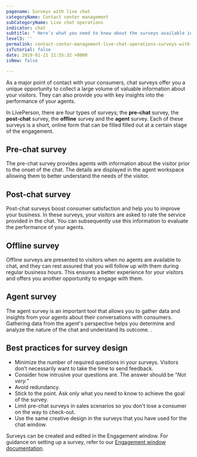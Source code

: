 ```yaml
---
pagename: Surveys with live chat
categoryName: Contact center management
subCategoryName: Live chat operations
indicator: chat
subtitle: " Here’s what you need to know about the surveys available in LivePerson"
level3: ''
permalink: contact-center-management-live-chat-operations-surveys-with-live-chat.html
isTutorial: false
date: 2019-01-21 11:55:32 +0000
isNew: false

---
```

As a major point of contact with your consumers, chat surveys offer you a unique opportunity to collect a large volume of valuable information about your visitors. They can also provide you with key insights into the performance of your agents.

In LivePerson, there are four types of surveys; the **pre-chat** survey, the **post-chat** survey, the **offline** survey and the **agent** survey. Each of these surveys is a short, online form that can be filled filled out at a certain stage of the engagement.

## Pre-chat survey

The pre-chat survey provides agents with information about the visitor prior to the onset of the chat. The details are displayed in the agent workspace allowing them to better understand the needs of the visitor.

## Post-chat survey

Post-chat surveys boost consumer satisfaction and help you to improve your business. In these surveys, your visitors are asked to rate the service provided in the chat. You can subsequently use this information to evaluate the performance of your agents.

## Offline survey

Offline surveys are presented to visitors when no agents are available to chat, and they can rest assured that you will follow up with them during regular business hours. This ensures a better experience for your visitors and offers you another opportunity to engage with them.

## Agent survey

The agent survey is an important tool that allows you to gather data and insights from your agents about their conversations with consumers. Gathering data from the agent's perspective helps you determine and analyze the nature of the chat and understand its outcome. .

## Best practices for survey design

* Minimize the number of required questions in your surveys. Visitors don’t necessarily want to take the time to send feedback.
* Consider how intrusive your questions are. The answer should be “_Not very._”
* Avoid redundancy.
* Stick to the point. Ask only what you need to know to achieve the goal of the survey.
* Limit pre-chat surveys in sales scenarios so you don’t lose a consumer on the way to check-out.
* Use the same creative design in the surveys that you have used for the chat window.

Surveys can be created and edited in the Engagement window. For guidance on setting up a survey, refer to our [Engagement window documentation](contact-center-management-campaigns-engagement-window.html).
